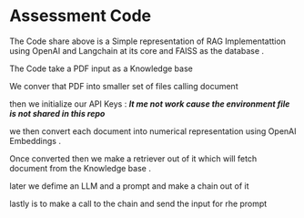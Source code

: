 # Assessment Code

The Code share above is a Simple representation of RAG Implementattion using OpenAI and Langchain at its core and FAISS as the database . 

The Code take a PDF input as a Knowledge base

We conver that PDF into smaller set of files calling document 

then we initialize our API Keys : ***It me not work cause the environment file is not shared in this repo***

we then convert each document into numerical representation using OpenAI Embeddings . 

Once converted then we make a retriever out of it which will fetch document from the Knowledge base . 

later we defime an LLM and a prompt and make a chain out of it 

lastly is to make a call to the chain and send the input for rhe prompt 


